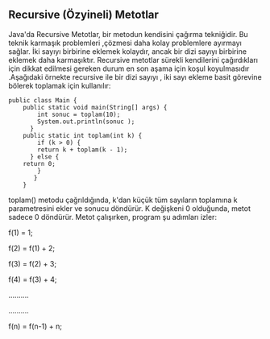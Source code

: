 Recursive (Özyineli) Metotlar
-
Java'da Recursive Metotlar, bir metodun kendisini çağırma tekniğidir. Bu teknik karmaşık problemleri ,çözmesi daha kolay problemlere ayırmayı sağlar. İki sayıyı birbirine eklemek kolaydır, ancak bir dizi sayıyı birbirine eklemek daha karmaşıktır. Recursive metotlar sürekli kendilerini çağırdıkları için dikkat edilmesi gereken durum en son aşama için koşul koyulmasıdır .Aşağıdaki örnekte recursive ile bir dizi sayıyı , iki sayı ekleme basit görevine bölerek toplamak için kullanılır:

    public class Main {
        public static void main(String[] args) {
            int sonuc = toplam(10);
            System.out.println(sonuc );
          }
        public static int toplam(int k) {
            if (k > 0) {
            return k + toplam(k - 1);
          } else {
        return 0;
            }
           }
        }
toplam() metodu çağrıldığında, k'dan küçük tüm sayıların toplamına k parametresini ekler ve sonucu döndürür. K değişkeni 0 olduğunda, metot sadece 0 döndürür. Metot çalışırken, program şu adımları izler:

f(1) = 1;

f(2) = f(1) + 2;

f(3) = f(2) + 3;

f(4) = f(3) + 4;

..........

..........

f(n) = f(n-1) + n;
